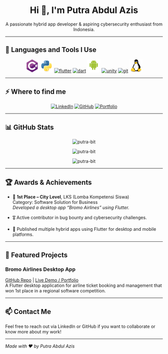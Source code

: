 <h1 align="center">Hi 👋, I'm Putra Abdul Azis</h1>
<p align="center">A passionate hybrid app developer & aspiring cybersecurity enthusiast from Indonesia.</p>

---

## 🚀 Languages and Tools I Use

<p align="center">
  <a href="https://docs.microsoft.com/en-us/dotnet/csharp/" target="_blank" rel="noopener noreferrer"><img src="https://raw.githubusercontent.com/devicons/devicon/master/icons/csharp/csharp-original.svg" alt="csharp" width="42" height="42" /></a>
  <a href="https://www.python.org/" target="_blank" rel="noopener noreferrer"><img src="https://raw.githubusercontent.com/devicons/devicon/master/icons/python/python-original.svg" alt="python" width="42" height="42" /></a>
  <a href="https://flutter.dev/" target="_blank" rel="noopener noreferrer"><img src="https://www.vectorlogo.zone/logos/flutterio/flutterio-icon.svg" alt="flutter" width="42" height="42" /></a>
  <a href="https://dart.dev/" target="_blank" rel="noopener noreferrer"><img src="https://www.vectorlogo.zone/logos/dartlang/dartlang-icon.svg" alt="dart" width="42" height="42" /></a>
  <a href="https://developer.android.com/" target="_blank" rel="noopener noreferrer"><img src="https://raw.githubusercontent.com/devicons/devicon/master/icons/android/android-original-wordmark.svg" alt="android" width="42" height="42" /></a>
  <a href="https://unity.com/" target="_blank" rel="noopener noreferrer"><img src="https://www.vectorlogo.zone/logos/unity3d/unity3d-icon.svg" alt="unity" width="42" height="42" /></a>
  <a href="https://git-scm.com/" target="_blank" rel="noopener noreferrer"><img src="https://www.vectorlogo.zone/logos/git-scm/git-scm-icon.svg" alt="git" width="42" height="42" /></a>
  <a href="https://www.linux.org/" target="_blank" rel="noopener noreferrer"><img src="https://raw.githubusercontent.com/devicons/devicon/master/icons/linux/linux-original.svg" alt="linux" width="42" height="42" /></a>
</p>

---

## ⚡️ Where to find me

<p align="center">
  <a href="https://www.linkedin.com/in/putra-abdul-azis-05716a320/" target="_blank" rel="noopener noreferrer"><img src="https://img.shields.io/badge/LinkedIn-0077B5?style=for-the-badge&logo=linkedin&logoColor=white" alt="LinkedIn" /></a>
  <a href="https://github.com/putra-bit" target="_blank" rel="noopener noreferrer"><img src="https://img.shields.io/badge/GitHub-181717?style=for-the-badge&logo=github&logoColor=white" alt="GitHub" /></a>
  <a href="https://pxzenon.netlify.app" target="_blank" rel="noopener noreferrer"><img src="https://img.shields.io/badge/Portfolio-%23FF5722?style=for-the-badge&logo=google-chrome&logoColor=white" alt="Portfolio" /></a>
</p>

---

## 📊 GitHub Stats

<p align="center">
  <img src="https://github-readme-stats.vercel.app/api?username=putra-bit&show_icons=true&locale=en" alt="putra-bit" />
</p>
<p align="center">
  <img src="https://github-readme-streak-stats.herokuapp.com/?user=putra-bit&" alt="putra-bit" />
</p>
<p align="center">
  <img src="https://github-readme-stats.vercel.app/api/top-langs?username=putra-bit&show_icons=true&locale=en&layout=compact" alt="putra-bit" />
</p>

---

## 🏆 Awards & Achievements

- 🥇 **1st Place – City Level**, LKS (Lomba Kompetensi Siswa)  
  Category: Software Solution for Business  
  *Developed a desktop app “Bromo Airlines” using Flutter.*

- 🎖️ Active contributor in bug bounty and cybersecurity challenges.

- 🚀 Published multiple hybrid apps using Flutter for desktop and mobile platforms.

---

## 💼 Featured Projects

### Bromo Airlines Desktop App  
[GitHub Repo](https://github.com/putra-bit/bromo-airlines) | [Live Demo / Portfolio](https://pxzenon.netlify.app)  
A Flutter desktop application for airline ticket booking and management that won 1st place in a regional software competition.

---

## 📫 Contact Me

Feel free to reach out via LinkedIn or GitHub if you want to collaborate or know more about my work!

---

*Made with ❤️ by Putra Abdul Azis*

